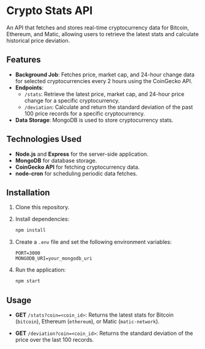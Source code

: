 # Crypto Stats API

An API that fetches and stores real-time cryptocurrency data for Bitcoin, Ethereum, and Matic, allowing users to retrieve the latest stats and calculate historical price deviation.

## Features

- **Background Job**: Fetches price, market cap, and 24-hour change data for selected cryptocurrencies every 2 hours using the CoinGecko API.
- **Endpoints**:
  - `/stats`: Retrieve the latest price, market cap, and 24-hour price change for a specific cryptocurrency.
  - `/deviation`: Calculate and return the standard deviation of the past 100 price records for a specific cryptocurrency.
- **Data Storage**: MongoDB is used to store cryptocurrency stats.

## Technologies Used

- **Node.js** and **Express** for the server-side application.
- **MongoDB** for database storage.
- **CoinGecko API** for fetching cryptocurrency data.
- **node-cron** for scheduling periodic data fetches.

## Installation

1. Clone this repository.
2. Install dependencies:

    ```bash
    npm install
    ```

3. Create a `.env` file and set the following environment variables:

    ```env
    PORT=3000
    MONGODB_URI=your_mongodb_uri
    ```

4. Run the application:

    ```bash
    npm start
    ```

## Usage

- **GET** `/stats?coin=<coin_id>`: Returns the latest stats for Bitcoin (`bitcoin`), Ethereum (`ethereum`), or Matic (`matic-network`).

- **GET** `/deviation?coin=<coin_id>`: Returns the standard deviation of the price over the last 100 records.

